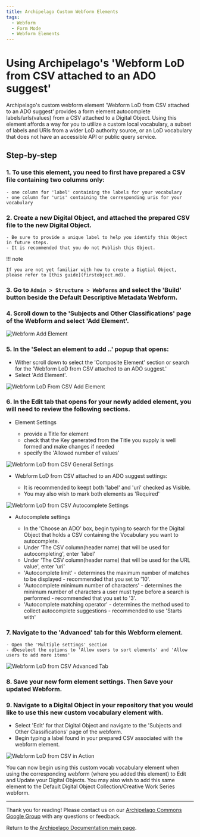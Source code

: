 ```yaml
---
title: Archipelago Custom Webform Elements
tags:
  - Webform
  - Form Mode
  - Webform Elements
---
```


# Using Archipelago's 'Webform LoD from CSV attached to an ADO suggest'

Archipelago's custom webform element 'Webform LoD from CSV attached to an ADO suggest' provides a form element autocomplete labels/urls(values) from a CSV attached to a Digital Object. Using this element affords a way for you to utilize a custom local vocabulary, a subset of labels and URIs from a wider LoD authority source, or an LoD vocabulary that does not have an accessible API or public query service.

## Step-by-step

### 1. To use this element, you need to first have prepared a CSV file containing two columns only:

    - one column for 'label' containing the labels for your vocabulary
    - one column for 'uris' containing the corresponding uris for your vocabulary
    
### 2. Create a new Digital Object, and attached the prepared CSV file to the new Digital Object.

    - Be sure to provide a unique label to help you identify this Object in future steps.
    - It is recommended that you do not Publish this Object.

!!! note

    If you are not yet familiar with how to create a Digtial Object, please refer to [this guide](firstobject.md).


### 3. Go to `Admin > Structure > Webforms` and select the 'Build' button beside the Default Descriptive Metadata Webform.

### 4. Scroll down to the 'Subjects and Other Classifications' page of the Webform and select 'Add Element'.

![Webform Add Element](images/WebformAddElement.png)

### 5. In the 'Select an element to add ..' popup that opens:
* Wither scroll down to select the 'Composite Element' section or search for the 'Webform LoD from CSV attached to an ADO suggest.' 
* Select 'Add Element'.

![Webform LoD From CSV Add Element](images/WebformLoDfromCSVaddElement.png)

### 6. In the Edit tab that opens for your newly added element, you will need to review the following sections.

* Element Settings

    - provide a Title for element
    - check that the Key generated from the Title you supply is well formed and make changes if needed
    - specify the 'Allowed number of values'

![Webform LoD from CSV General Settings](images/WebformLoDfromCSVgeneralSettings.png)

* Webform LoD from CSV attached to an ADO suggest settings:

    - It is recommended to keept both 'label' and 'uri' checked as Visible.
    - You may also wish to mark both elements as 'Required'
    
![Webform LoD from CSV Autocomplete Settings](images/WebformLoDfromCSVautocompleteSettings.png)

* Autocomplete settings

    - In the 'Choose an ADO' box, begin typing to search for the Digital Object that holds a CSV containing the Vocabulary you want to autocomplete.
    - Under 'The CSV column(header name) that will be used for autocompleting', enter 'label'
    - Under 'The CSV column(header name) that will be used for the URL value', enter 'uri'
    - 'Autocomplete limit'
          - determines the maximum number of matches to be displayed
          - recommended that you set to '10'.
    - 'Autocomplete minimum number of characters'
          - determines the minimum number of characters a user must type before a search is performed
          - recommended that you set to '3'.
    - 'Autocomplete matching operator'
          - determines the method used to collect autocomplete suggestions
          - recommended to use 'Starts with'          

### 7. Navigate to the 'Advanced' tab for this Webform element.

    - Open the 'Multiple settings' section
    - dDeselect the options to 'Allow users to sort elements' and 'Allow users to add more items'
    
![Webform LoD from CSV Advanced Tab](images/WebformLoDfromCSVadvancedTab.png)

### 8. Save your new form element settings. Then Save your updated Webform.

### 9. Navigate to a Digital Object in your repository that you would like to use this new custom vocabulary element with. 
* Select 'Edit' for that Digital Object and navigate to the 'Subjects and Other Classifications' page of the webform.
* Begin typing a label found in your prepared CSV associated with the webform element.

![Webform LoD from CSV in Action](images/WebformLoDfromCSVinAction.png)

You can now begin using this custom vocab vocabulary element when using the corresponding webform (where you added this element) to Edit and Update your Digital Objects. You may also wish to add this same element to the Default Digital Object Collection/Creative Work Series webform.
    
___

Thank you for reading! Please contact us on our [Archipelago Commons Google Group](https://groups.google.com/forum/#!forum/archipelago-commons) with any questions or feedback.

Return to the [Archipelago Documentation main page](index.md).
